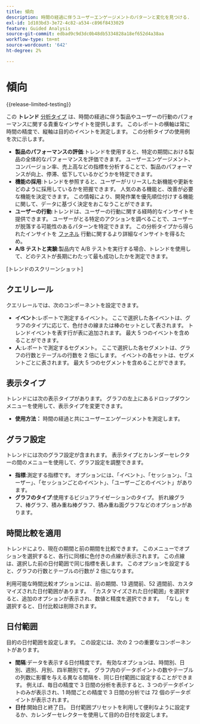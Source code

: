 ```yaml
---
title: 傾向
description: 時間の経過に伴うユーザーエンゲージメントのパターンと変化を見つける.
exl-id: 1d103bd3-3e72-4c82-a534-c896f8433029
feature: Guided Analysis
source-git-commit: edbad9c9d3dc0b48db5334828a18ef652d4a38aa
workflow-type: tm+mt
source-wordcount: '642'
ht-degree: 2%

---
```


# 傾向

{{release-limited-testing}}

この **トレンド** [分析タイプ](overview.md) は、時間の経過に伴う製品やユーザーの行動のパフォーマンスに関する貴重なインサイトを提供します。 このレポートの横軸は常に時間の精度で、縦軸は目的のイベントを測定します。 この分析タイプの使用例を次に示します。

* **製品のパフォーマンスの評価**:トレンドを使用すると、特定の期間における製品の全体的なパフォーマンスを評価できます。 ユーザーエンゲージメント、コンバージョン率、売上高などの指標を分析することで、製品のパフォーマンスが向上、停滞、低下しているかどうかを特定できます。
* **機能の採用**:トレンドを参照すると、ユーザーがリリースした新機能や更新をどのように採用しているかを把握できます。 人気のある機能と、改善が必要な機能を決定できます。 この情報により、開発作業を優先順位付けする機能に関して、データに基づく決定をおこなうことができます。
* **ユーザーの行動**:トレンドは、ユーザーの行動に関する経時的なインサイトを提供できます。 ユーザーがとる特定のアクションを調べることで、ユーザーが脱落する可能性のあるパターンを特定できます。 この分析タイプから得られたインサイトを [ファネル](funnel.md) 行動に関するより詳細なインサイトを得るため。
* **A/B テストと実験**:製品内で A/B テストを実行する場合、トレンドを使用して、どのテストが長期にわたって最も成功したかを測定できます。

[トレンドのスクリーンショット]

## クエリレール

クエリレールでは、次のコンポーネントを設定できます。

* **イベント**:レポートで測定するイベント。 ここで選択した各イベントは、グラフのタイプに応じて、色付きの線または棒のセットとして表されます。 トレンドイベントを表す行が表に追加されます。 最大 5 つのイベントを含めることができます。
* **人**:レポートで測定するセグメント。 ここで選択した各セグメントは、グラフの行数とテーブルの行数を 2 倍にします。 イベントの各セットは、セグメントごとに表されます。 最大 5 つのセグメントを含めることができます。

## 表示タイプ

トレンドには次の表示タイプがあります。 グラフの左上にあるドロップダウンメニューを使用して、表示タイプを変更できます。

* **使用方法：** 時間の経過と共にユーザーエンゲージメントを測定します。

## グラフ設定

トレンドには次のグラフ設定が含まれます。 表示タイプとカレンダーセレクターの間のメニューを使用して、グラフ設定を調整できます。

* **指標**:測定する指標です。 オプションには、「イベント」、「セッション」、「ユーザー」、「セッションごとのイベント」、「ユーザーごとのイベント」があります。
* **グラフのタイプ**:使用するビジュアライゼーションのタイプ。 折れ線グラフ、棒グラフ、積み重ね棒グラフ、積み重ね面グラフなどのオプションがあります。

## 時間比較を適用

トレンドにより、現在の期間と前の期間を比較できます。 このメニューでオプションを選択すると、各行に同様に色付きの点線が表示されます。 この点線は、選択した前の日付範囲で同じ指標を表します。 このオプションを設定すると、グラフの行数とテーブルの行数が 2 倍になります。

利用可能な時間比較オプションには、前の期間、13 週間前、52 週間前、カスタマイズされた日付範囲があります。 「カスタマイズされた日付範囲」を選択すると、追加のオプションが表示され、数値と精度を選択できます。 「なし」を選択すると、日付比較は削除されます。

## 日付範囲

目的の日付範囲を設定します。 この設定には、次の 2 つの重要なコンポーネントがあります。

* **間隔**:データを表示する日付精度です。 有効なオプションは、時間別、日別、週別、月別、四半期別です。 グラフ内のデータポイントの数やテーブルの列数に影響を与える異なる間隔を、同じ日付範囲に設定することができます。 例えば、毎日の精度で 3 日間の分析を表示すると、3 つのデータポイントのみが表示され、1 時間ごとの精度で 3 日間の分析では 72 個のデータポイントが表示されます。
* **日付**:開始日と終了日。 日付範囲プリセットを利用して便利なように設定するか、カレンダーセレクターを使用して目的の日付を設定します。
